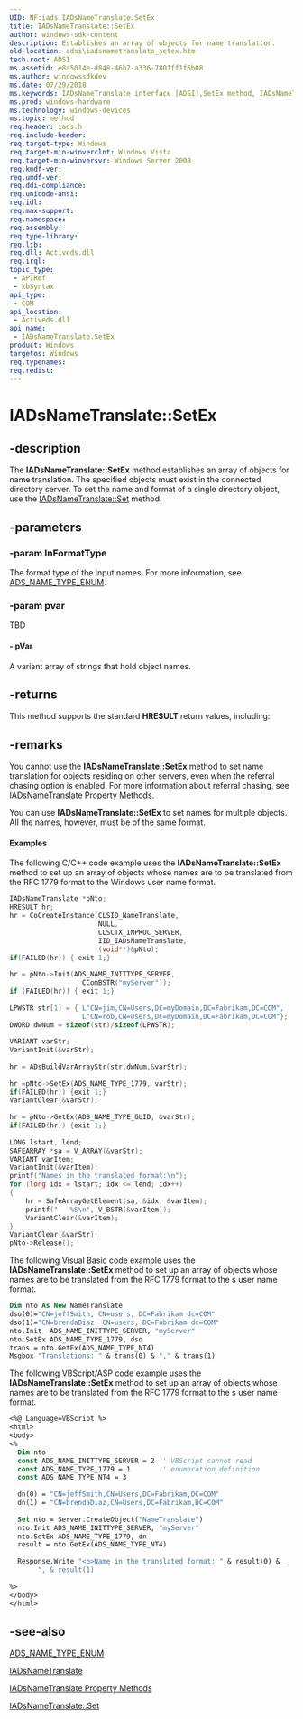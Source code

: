```yaml
---
UID: NF:iads.IADsNameTranslate.SetEx
title: IADsNameTranslate::SetEx
author: windows-sdk-content
description: Establishes an array of objects for name translation.
old-location: adsi\iadsnametranslate_setex.htm
tech.root: ADSI
ms.assetid: e8a5014e-d848-46b7-a336-7801ff1f6b08
ms.author: windowssdkdev
ms.date: 07/29/2018
ms.keywords: IADsNameTranslate interface [ADSI],SetEx method, IADsNameTranslate.SetEx, IADsNameTranslate::SetEx, SetEx, SetEx method [ADSI], SetEx method [ADSI],IADsNameTranslate interface, _ds_iadsnametranslate_setex, adsi.iadsnametranslate__setex, adsi.iadsnametranslate_setex, iads/IADsNameTranslate::SetEx
ms.prod: windows-hardware
ms.technology: windows-devices
ms.topic: method
req.header: iads.h
req.include-header: 
req.target-type: Windows
req.target-min-winverclnt: Windows Vista
req.target-min-winversvr: Windows Server 2008
req.kmdf-ver: 
req.umdf-ver: 
req.ddi-compliance: 
req.unicode-ansi: 
req.idl: 
req.max-support: 
req.namespace: 
req.assembly: 
req.type-library: 
req.lib: 
req.dll: Activeds.dll
req.irql: 
topic_type:
 - APIRef
 - kbSyntax
api_type:
 - COM
api_location:
 - Activeds.dll
api_name:
 - IADsNameTranslate.SetEx
product: Windows
targetos: Windows
req.typenames: 
req.redist: 
---
```


# IADsNameTranslate::SetEx


## -description


The <b>IADsNameTranslate::SetEx</b> method establishes an array of objects for name translation. The specified objects must exist in the connected directory server. To set the name and format of a single directory object, use the  <a href="https://msdn.microsoft.com/1c126333-3d5c-4ba3-8c66-de778e26488f">IADsNameTranslate::Set</a> method.


## -parameters




### -param lnFormatType

The format type of the input names. For more information, see  <a href="https://msdn.microsoft.com/8c5e8f2a-e805-463e-9583-96732d70b209">ADS_NAME_TYPE_ENUM</a>.


### -param pvar

TBD




#### - pVar

A variant array of strings that hold object names.


## -returns



This method supports the standard <b>HRESULT</b> return values, including:




## -remarks



You cannot use the <b>IADsNameTranslate::SetEx</b> method to set name translation for objects residing on other servers, even when the referral chasing option is enabled. For more information about referral chasing, see  <a href="https://msdn.microsoft.com/7c44fe9b-16a5-4bd5-a80b-8f3dcfec20cc">IADsNameTranslate Property Methods</a>.

You can use <b>IADsNameTranslate::SetEx</b> to set names for multiple objects. All the names, however, must be of the same format.


#### Examples

The following C/C++ code example uses the <b>IADsNameTranslate::SetEx</b> method to set up an array of objects whose names are to be translated from the RFC 1779 format to the Windows user name format.


```cpp
IADsNameTranslate *pNto;
HRESULT hr;
hr = CoCreateInstance(CLSID_NameTranslate,
                      NULL,
                      CLSCTX_INPROC_SERVER,
                      IID_IADsNameTranslate,
                      (void**)&pNto);
if(FAILED(hr)) { exit 1;}
 
hr = pNto->Init(ADS_NAME_INITTYPE_SERVER,
                  CComBSTR("myServer"));
if (FAILED(hr)) { exit 1;}
 
LPWSTR str[1] = { L"CN=jim,CN=Users,DC=myDomain,DC=Fabrikam,DC=COM",
                  L"CN=rob,CN=Users,DC=myDomain,DC=Fabrikam,DC=COM"};
DWORD dwNum = sizeof(str)/sizeof(LPWSTR);
 
VARIANT varStr;
VariantInit(&varStr);
 
hr = ADsBuildVarArrayStr(str,dwNum,&varStr);
 
hr =pNto->SetEx(ADS_NAME_TYPE_1779, varStr);
if(FAILED(hr)) {exit 1;}
VariantClear(&varStr);
 
hr = pNto->GetEx(ADS_NAME_TYPE_GUID, &varStr);
if(FAILED(hr)) {exit 1;}
 
LONG lstart, lend;
SAFEARRAY *sa = V_ARRAY(&varStr);
VARIANT varItem;
VariantInit(&varItem);
printf("Names in the translated format:\n");
for (long idx = lstart; idx <= lend; idx++) 
{
    hr = SafeArrayGetElement(sa, &idx, &varItem);
    printf("   %S\n", V_BSTR(&varItem));
    VariantClear(&varItem);
}
VariantClear(&varStr);
pNto->Release();
```


The following Visual Basic code example uses the <b>IADsNameTranslate::SetEx</b> method to set up an array of objects whose names are to be translated from the RFC 1779 format to the s user name format.


```vb
Dim nto As New NameTranslate
dso(0)="CN=jeffSmith, CN=users, DC=Fabrikam dc=COM"
dso(1)="CN=brendaDiaz, CN=users, DC=Fabrikam dc=COM"
nto.Init  ADS_NAME_INITTYPE_SERVER, "myServer"
nto.SetEx ADS_NAME_TYPE_1779, dso
trans = nto.GetEx(ADS_NAME_TYPE_NT4)   
Msgbox "Translations: " & trans(0) & "," & trans(1)
```


The following VBScript/ASP code example uses the <b>IADsNameTranslate::SetEx</b> method to set up an array of objects whose names are to be translated from the RFC 1779 format to the s user name format.


```vb
<%@ Language=VBScript %>
<html>
<body>
<%
  Dim nto
  const ADS_NAME_INITTYPE_SERVER = 2  ' VBScript cannot read 
  const ADS_NAME_TYPE_1779 = 1        ' enumeration definition
  const ADS_NAME_TYPE_NT4 = 3
 
  dn(0) = "CN=jeffSmith,CN=Users,DC=Fabrikam,DC=COM" 
  dn(1) = "CN=brendaDiaz,CN=Users,DC=Fabrikam,DC=COM" 
 
  Set nto = Server.CreateObject("NameTranslate")
  nto.Init ADS_NAME_INITTYPE_SERVER, "myServer"
  nto.SetEx ADS_NAME_TYPE_1779, dn
  result = nto.GetEx(ADS_NAME_TYPE_NT4)
 
  Response.Write "<p>Name in the translated format: " & result(0) & _
       ", & result(1)
 
%>
</body>
</html>
```





## -see-also




<a href="https://msdn.microsoft.com/8c5e8f2a-e805-463e-9583-96732d70b209">ADS_NAME_TYPE_ENUM</a>



<a href="https://msdn.microsoft.com/3d8baeb1-0edc-4648-8691-6ea4dcfd8f62">IADsNameTranslate</a>



<a href="https://msdn.microsoft.com/7c44fe9b-16a5-4bd5-a80b-8f3dcfec20cc">IADsNameTranslate Property Methods</a>



<a href="https://msdn.microsoft.com/1c126333-3d5c-4ba3-8c66-de778e26488f">IADsNameTranslate::Set</a>
 

 

